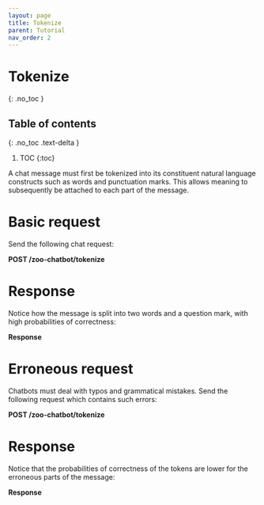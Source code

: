 ```yaml
---
layout: page
title: Tokenize
parent: Tutorial
nav_order: 2
---
```


# Tokenize
{: .no_toc }

## Table of contents
{: .no_toc .text-delta }

1. TOC
{:toc}

A chat message must first be tokenized into its constituent natural
language constructs such as words and punctuation marks. This allows
meaning to subsequently be attached to each part of the message.

# Basic request

Send the following chat request:

**POST /zoo-chatbot/tokenize**

# Response

Notice how the message is split into two words and a question mark, with
high probabilities of correctness:

**Response**

# Erroneous request

Chatbots must deal with typos and grammatical mistakes. Send the
following request which contains such errors:

**POST /zoo-chatbot/tokenize**

# Response

Notice that the probabilities of correctness of the tokens are lower for
the erroneous parts of the message:

**Response**
